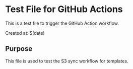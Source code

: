 # Test File for GitHub Actions

This is a test file to trigger the GitHub Action workflow.

Created at: $(date)

## Purpose
This file is used to test the S3 sync workflow for templates.
